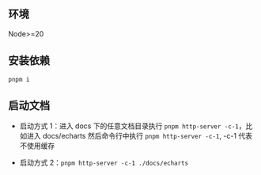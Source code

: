 ## 环境

Node>=20

## 安装依赖

`pnpm i`

## 启动文档

- 启动方式 1：进入 docs 下的任意文档目录执行 `pnpm http-server -c-1`，比如进入 docs/echarts 然后命令行中执行 `pnpm http-server -c-1`, -c-1 代表不使用缓存

- 启动方式 2：`pnpm http-server -c-1 ./docs/echarts`
